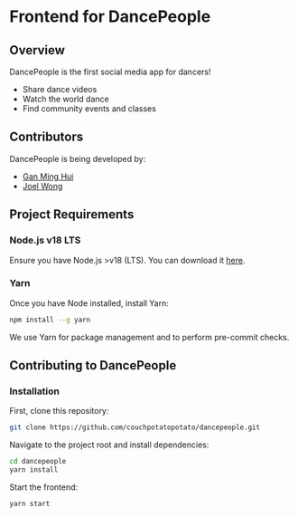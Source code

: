 # Frontend for DancePeople

## Overview

DancePeople is the first social media app for dancers!

- Share dance videos
- Watch the world dance
- Find community events and classes

## Contributors

DancePeople is being developed by:

- [Gan Ming Hui](https://github.com/couchpotatopotato)
- [Joel Wong](https://github.com/joelwongjy)

## Project Requirements

### Node.js v18 LTS

Ensure you have Node.js >v18 (LTS). You can download it [here](https://nodejs.org/en/).

### Yarn

Once you have Node installed, install Yarn:

```sh
npm install --g yarn
```

We use Yarn for package management and to perform pre-commit checks.

## Contributing to DancePeople

### Installation

First, clone this repository:

```sh
git clone https://github.com/couchpotatopotato/dancepeople.git
```

Navigate to the project root and install dependencies:

```sh
cd dancepeople
yarn install
```

Start the frontend:

```sh
yarn start
```
